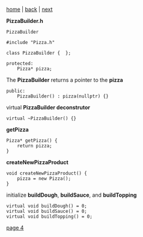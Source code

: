 [home](./page01.md) | [back](./page02.md) | [next](./page04.md)

**PizzaBuilder.h**
```
PizzaBuilder
```

```
#include "Pizza.h"
```

```
class PizzaBuilder {  };
```

```
protected:
    Pizza* pizza;
```
The **PizzaBuilder** returns a pointer to the **pizza**
```
public:
    PizzaBuilder() : pizza(nullptr) {}
```
virtual **PizzaBuilder deconstrutor**
```
virtual ~PizzaBuilder() {}
```
**getPizza**
```
Pizza* getPizza() {
    return pizza;
}
```
**createNewPizzaProduct**
```
void createNewPizzaProduct() {
    pizza = new Pizza();
}
```
initialize **buildDough**, **buildSauce**, and **buildTopping**
```
virtual void buildDough() = 0;
virtual void buildSauce() = 0;
virtual void buildTopping() = 0;
```





[page 4](./page04.md)
